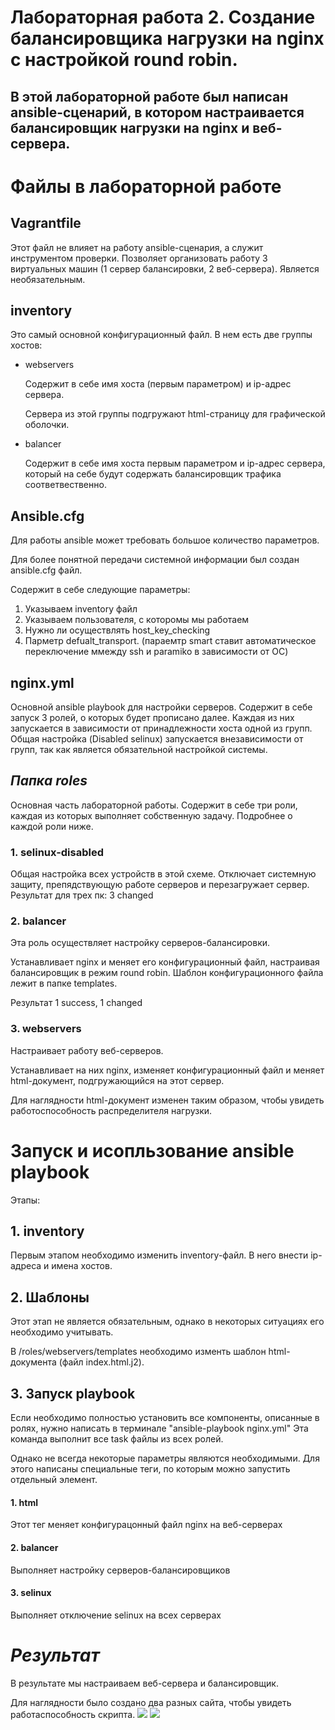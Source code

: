 # Лабораторная работа 2. Создание балансировщика нагрузки на nginx с настройкой round robin.
В этой лабораторной работе был написан ansible-сценарий, в котором настраивается балансировщик нагрузки на nginx и веб-сервера.
-------------------------------------------------------------------------------------------------------------------------------
# Файлы в лабораторной работе
## Vagrantfile
Этот файл не влияет на работу ansible-сценария, а служит инструментом проверки. Позволяет организовать работу 3 виртуальных машин (1 сервер балансировки, 2 веб-сервера). Является необязательным.


## inventory
Это самый основной конфигурационный файл. 
В нем есть две группы хостов:
* webservers

    Содержит в себе имя хоста (первым параметром) и ip-адрес сервера.
    
    Сервера из этой группы подгружают html-страницу для графической оболочки.

* balancer

    Содержит в себе имя хоста первым параметром и ip-адрес сервера, который на себе будут содержать балансировщик трафика соответвественно. 

## Ansible.cfg
Для работы ansible может требовать большое количество параметров.

Для более понятной передачи системной информации был создан ansible.cfg файл.

Содержит в себе следующие параметры:
1. Указываем inventory файл
2. Указываем пользователя, с которомы мы работаем
3. Нужно ли осуществлять host_key_checking
4. Парметр defualt_transport. (параемтр smart ставит автоматическое переключение ммежду ssh и paramiko в зависимости от ОС)

## nginx.yml
Основной ansible playbook для настройки серверов.
Содержит в себе запуск 3 ролей, о которых будет прописано далее. Каждая из них запускается в зависимости от принадлежности хоста одной из групп. Общая настройка (Disabled selinux) запускается внезависимости от групп, так как является обязательной настройкой системы.

##  ***Папка roles***
Основная часть лабораторной работы. Содержит в себе три роли, каждая из которых выполняет собственную задачу. Подробнее о каждой роли ниже.

### 1. selinux-disabled
Общая настройка всех устройств в этой схеме. Отключает системную защиту, препядствующую работе серверов и перезагружает сервер.
Результат для трех пк: 3 changed

### 2. balancer
Эта роль осуществляет настройку серверов-балансировки.

Устанавливает nginx и меняет его конфигурационный файл, настраивая балансировщик в режим round robin. Шаблон конфигурационного файла лежит в папке templates.

Результат 1 success, 1 changed

### 3. webservers
Настраивает работу веб-серверов.

Устанавливает на них nginx, изменяет конфигурационный файл и меняет html-документ, подгружающийся на этот сервер.

Для наглядности html-документ изменен таким образом, чтобы увидеть работоспособность распределителя нагрузки.


# **Запуск и исопльзование ansible playbook**
Этапы:
## 1. inventory
Первым этапом необходимо изменить inventory-файл. В него внести ip-адреса и имена хостов.

## 2. Шаблоны
Этот этап не является обязательным, однако в некоторых ситуациях его необходимо учитывать.

В /roles/webservers/templates необходимо изменть шаблон html-документа (файл index.html.j2).

## 3. Запуск playbook
Если необходимо полностью установить все компоненты, описанные в ролях, нужно написать в терминале 
"ansible-playbook nginx.yml"
Эта команда выполнит все task файлы из всех ролей. 

Однако не всегда некоторые параметры являются необходимыми. Для этого написаны специальные теги, по которым можно запустить отдельный элемент.

#### 1. html

Этот тег меняет конфигурацонный файл nginx на веб-серверах

#### 2. balancer

Выполняет настройку серверов-балансировщиков

#### 3. selinux

Выполняет отключение selinux на всех серверах


# ***Результат***
В результате мы настраиваем веб-сервера и балансировщик.

 Для наглядности было создано два разных сайта, чтобы увидеть работаспособность скрипта.
![](web1.jpg)
![](web2.jpg)
